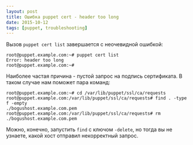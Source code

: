 ```yaml
---
layout: post
title: Ошибка puppet cert - header too long
date: 2015-10-12
tags: [puppet, troubleshooting]
---
```


Вызов `puppet cert list` завершается с неочевидной ошибкой:

```
root@puppet.example.com:~# puppet cert list
Error: header too long
root@puppet.example.com:~#
```

Наиболее частая причина - пустой запрос на подпись сертификата. В таком случае нам поможет пара команд:

```
root@puppet.example.com:~# cd /var/lib/puppet/ssl/ca/requests
root@puppet.example.com:/var/lib/puppet/ssl/ca/requests# find . -type f -empty
./bogushost.example.com.pem
root@puppet.example.com:/var/lib/puppet/ssl/ca/requests# rm ./bogushost.example.com.pem
```

Можно, конечно, запустить `find` с ключом `-delete`, но тогда вы не узнаете, какой хост отправил некорректный запрос.
